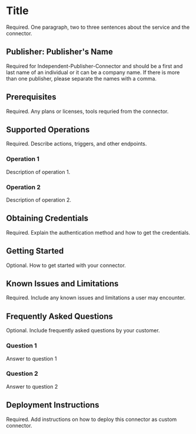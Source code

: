 # Title
Required. One paragraph, two to three sentences about the service and the connector​.

## Publisher: Publisher's Name
Required for Independent-Publisher-Connector and should be a first and last name of an individual or it can be a company name. ​If there is more than one publisher, please separate the names with a comma.​

## Prerequisites
Required. Any plans or licenses, tools requried from the connector.​

## Supported Operations
Required. Describe actions, triggers, and other endpoints.​
### Operation 1
Description of operation 1.

### Operation 2
Description of operation 2.


## Obtaining Credentials
Required. Explain the authentication method and how to get the credentials.​

## Getting Started
Optional. How to get started with your connector.

## Known Issues and Limitations
Required. Include any known issues and limitations a user may encounter.

## Frequently Asked Questions
Optional. Include frequently asked questions by your customer.
### Question 1
Answer to question 1
### Question 2
Answer to question 2

## Deployment Instructions
Required. Add instructions on how to deploy this connector as custom connector.